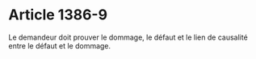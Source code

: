 # Article 1386-9

Le demandeur doit prouver le dommage, le défaut et le lien de causalité entre le défaut et le dommage.
